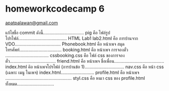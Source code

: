 # homeworkcodecamp 6
apatpalawan@gmail.com

แก้ไขชื่อ commit ดังนี้................................
pig	                 คือ ไฟล์รูปโปรไฟล์......................................
HTML Lab1 lab2.html  คือ	การบ้านจาก VDO....................................
Phonebook.html	      คือ หน้าเพจ สมุดโทรศัพท์.................................
booking.html          คือ หน้าเพจ การจองตั๋ว	..................................
cssbooking.css	      คือ ไฟล์ css ของการจองตั๋ว....................................
friend.html           คือ หน้าเพจ ชื่อเพื่อน.......................................
index.html	          คิอ หน้าเพจโปรไฟล์ (การบ้านข้อ 1)...............................
nav.css	              คือ หน้า css (เฉพาะ เมนู ในเพจ) index.html..........................
profile.html          คือ หน้าเพจ ....................................................
styl.css              คือ หนเา css ของ profile.html  ทั้งหมด.............................
